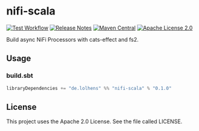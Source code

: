# nifi-scala

[![Test Workflow](https://github.com/lhns/nifi-scala/workflows/test/badge.svg)](https://github.com/lhns/nifi-scala/actions?query=workflow%3Atest)
[![Release Notes](https://img.shields.io/github/release/lhns/nifi-scala.svg?maxAge=3600)](https://github.com/lhns/nifi-scala/releases/latest)
[![Maven Central](https://img.shields.io/maven-central/v/de.lolhens/nifi-scala_2.13)](https://search.maven.org/artifact/de.lolhens/nifi-scala_2.13)
[![Apache License 2.0](https://img.shields.io/github/license/lhns/nifi-scala.svg?maxAge=3600)](https://www.apache.org/licenses/LICENSE-2.0)

Build async NiFi Processors with cats-effect and fs2.

## Usage

### build.sbt

```sbt
libraryDependencies += "de.lolhens" %% "nifi-scala" % "0.1.0"
```

## License

This project uses the Apache 2.0 License. See the file called LICENSE.
